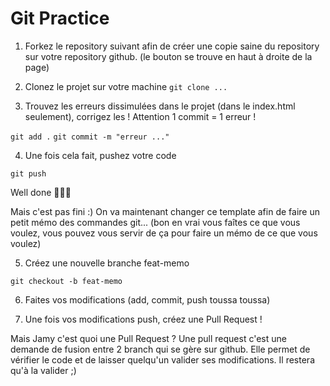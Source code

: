 # Git Practice

1. Forkez le repository suivant afin de créer une copie saine du repository sur votre repository github.
(le bouton se trouve en haut à droite de la page)

2. Clonez le projet sur votre machine
`git clone ...`

3. Trouvez les erreurs dissimulées dans le projet (dans le index.html seulement), corrigez les !
Attention 1 commit = 1 erreur !

`git add .`
`git commit -m "erreur ..."`

4. Une fois cela fait, pushez votre code

`git push`

Well done 🎉🎉🎉

Mais c'est pas fini :)
On va maintenant changer ce template afin de faire un petit mémo des commandes git...
(bon en vrai vous faîtes ce que vous voulez, vous pouvez vous servir de ça pour faire un mémo de ce que vous voulez)

5. Créez une nouvelle branche feat-memo

`git checkout -b feat-memo`

6. Faites vos modifications (add, commit, push toussa toussa)

7. Une fois vos modifications push, créez une Pull Request !

Mais Jamy c'est quoi une Pull Request ?
Une pull request c'est une demande de fusion entre 2 branch qui se gère sur github.
Elle permet de vérifier le code et de laisser quelqu'un valider ses modifications.
Il restera qu'à la valider ;)
